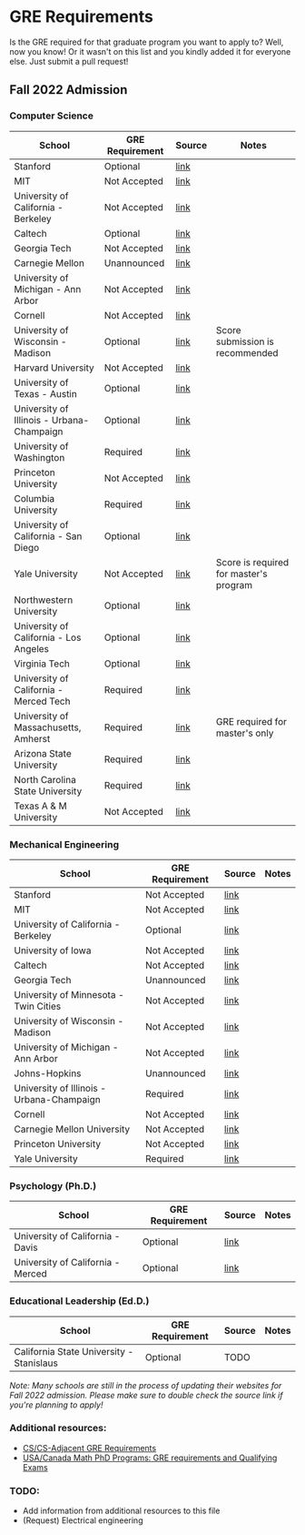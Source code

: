 # GRE Requirements

Is the GRE required for that graduate program you want to apply to? Well, now you know! Or it wasn't on this list and you kindly added it for everyone else. Just submit a pull request!

## Fall 2022 Admission

### Computer Science

| School | GRE Requirement | Source | Notes
|--|--|--|--|
| Stanford | Optional | [link](https://cs.stanford.edu/admissions/checklist) |
| MIT | Not Accepted | [link](https://www.eecs.mit.edu/academics-admissions/graduate-program/faqs) |
| University of California - Berkeley | Not Accepted | [link](https://me.berkeley.edu/graduate/application-requirements/) |
| Caltech | Optional | [link](https://cms.caltech.edu/academics/grad) |
| Georgia Tech | Not Accepted | [link](https://grad.gatech.edu/degree-programs/computer-science-campus) |
| Carnegie Mellon | Unannounced | [link](https://www.cs.cmu.edu/academics/graduate-admissions) |
| University of Michigan - Ann Arbor | Not Accepted | [link](https://cse.engin.umich.edu/academics/graduate/admissions/) |
| Cornell | Not Accepted | [link](https://www.cs.cornell.edu/phd/admissions) |
| University of Wisconsin - Madison | Optional | [link](https://www.cs.wisc.edu/graduate/ms-and-phd-program/) | Score submission is recommended |
| Harvard University | Not Accepted | [link](https://www.meche.engineering.cmu.edu/education/graduate-programs/admission/index.html) |
| University of Texas - Austin | Optional | [link](https://www.cs.utexas.edu/graduate/prospective-students/apply) |
|	University of Illinois - Urbana-Champaign | Optional | [link](https://cs.illinois.edu/admissions/graduate/faqs) |
|	University of Washington | Required | [link](https://www.cs.washington.edu/academics/pmp/admissions/prerequisites) |
| Princeton University | Not Accepted | [link](https://gradschool.princeton.edu/gre-requirements-department) |
| Columbia University | Required | [link](https://www.cs.columbia.edu/education/admissions8/) |
| University of California - San Diego | Optional | [link](https://cse.ucsd.edu/graduate/admissions) |
| Yale University | Not Accepted | [link](https://gsas.yale.edu/admissions/phdmasters-application-process/standardized-testing-requirements) | Score is required for master's program |
| Northwestern University | Optional | [link](https://www.mccormick.northwestern.edu/computer-science/academics/graduate/admissions/) |
| University of California - Los Angeles | Optional | [link](https://grad.ucla.edu/programs/school-of-engineering-and-applied-science/computer-science/) |
| Virginia Tech | Optional | [link](https://cs.vt.edu/Graduate/Prospective.html) |
| University of California - Merced Tech | Required | [link](https://graduatedivision.ucmerced.edu/prospective-students/apply-now/requirements) |
| University of Massachusetts, Amherst | Required | [link](https://www.cics.umass.edu/admissions/application-instructions) | GRE required for master's only
| Arizona State University | Required | [link](https://webapp4.asu.edu/programs/t5/majorinfo/ASU00/ESCENCMS/graduate/false) |
| North Carolina State University | Required | [link](https://www.csc.ncsu.edu/academics/graduate/procedure.php) |
| Texas A & M University | Not Accepted | [link](https://engineering.tamu.edu/cse/academics/degrees/graduate/faq.html#tests) |

### Mechanical Engineering

| School | GRE Requirement | Source | Notes
|--|--|--|--|
| Stanford | Not Accepted | [link](https://me.stanford.edu/academics-admissions/graduate/doctoral-program/phd-admissions) |
| MIT | Not Accepted | [link](http://meche.mit.edu/education/prospective-students/graduate/apply) |
| University of California - Berkeley | Optional | [link](https://me.berkeley.edu/graduate/application-requirements/) |
| University of Iowa |  Not Accepted | [link](https://me.engineering.uiowa.edu/graduate/mechanical-engineering-graduate-program/me-admission-requirements) |
| Caltech | Not Accepted | [link](https://mce.caltech.edu/academics/grad) |
| Georgia Tech | Unannounced | [link](https://grad.gatech.edu/degree-programs/mechanical-engineering) |
| University of Minnesota - Twin Cities | Not Accepted | [link](https://cse.umn.edu/me/academics/graduate/prospective/admissions) |
| University of Wisconsin - Madison | Not Accepted | [link](https://guide.wisc.edu/graduate/mechanical-engineering/mechanical-engineering-phd/#admissionstext) |
| University of Michigan - Ann Arbor | Not Accepted | [link](https://me.engin.umich.edu/admissions/graduate/application-requirements) |
| Johns-Hopkins | Unannounced | [link](https://me.jhu.edu/meche-graduate-admissions/) |
|	University of Illinois - Urbana-Champaign | Required | [link](http://catalog.illinois.edu/graduate/engineering/mechanical-engineering-phd/) |
| Cornell | Not Accepted | [link](https://www.mae.cornell.edu/mae/programs/graduate-programs/phd-degree/admissions) |
| Carnegie Mellon University | Not Accepted | [link](https://www.meche.engineering.cmu.edu/education/graduate-programs/admission/index.html) |
| Princeton University | Not Accepted | [link](https://gradschool.princeton.edu/gre-requirements-department) |
| Yale University | Required| [link](https://gsas.yale.edu/admissions/phdmasters-application-process/standardized-testing-requirements) |

### Psychology (Ph.D.)
| School | GRE Requirement | Source | Notes
|--|--|--|--|
| University of California - Davis | Optional | [link](https://psychology.ucdavis.edu/graduate/how-to-apply) |
| University of California - Merced | Optional | [link](https://graduatedivision.ucmerced.edu/prospective-students/apply-now/requirements) |

### Educational Leadership (Ed.D.)
| School | GRE Requirement | Source | Notes
|--|--|--|--|
| California State University - Stanislaus | Optional | TODO |

_Note: Many schools are still in the process of updating their websites for Fall 2022 admission. Please make sure to double check the source link if you're planning to apply!_

### Additional resources:
- [CS/CS-Adjacent GRE Requirements](https://docs.google.com/spreadsheets/d/13YIIj0x4VnjC1xGyeX_-VcIUrtxUKrGw12dP9YmA6Yc/edit#gid=0)
- [USA/Canada Math PhD Programs: GRE requirements and Qualifying Exams](https://docs.google.com/spreadsheets/d/1hmdO7af3-lLvtJQO-szayG6blTvAYBQ1JcYXFZ_6apE/edit#gid=0)

### TODO:
- Add information from additional resources to this file
- (Request) Electrical engineering
